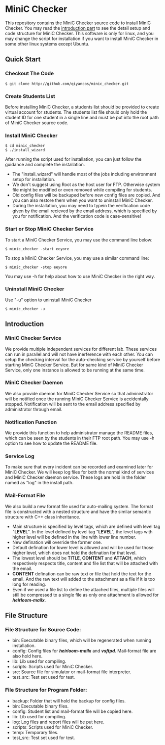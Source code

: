 # MiniC Checker

This repository contains the MiniC Checker source code to install MiniC Checker. You may read the [introduction part](#quick) to see the detail setup and code structure for MiniC Checker. This software is only for linux, and you may change the script for installation if you want to install MiniC Checker in some other linux systems except Ubuntu.

## Quick Start

### Checkout The Code

```shell
$ git clone http://github.com/qiyancos/minic_checker.git
```

### Create Students List

Before installing MiniC Checker, a students list should be provided to create virtual account for students. The students list file should only hold the student ID for one student in a single line and must be put into the root path of MiniC Checker source code.

### Install MiniC Checker

```shell
$ cd minic_checker
$ ./install_wizard
```

After running the script used for installation, you can just follow the guidance and complete the installation. 

- The "install_wizard" will handle most of the  jobs including environment setup for installation.
- We don't suggest using Root as the host user for FTP. Otherwise system file might be modified or even removed while compiling for students.
- Old config files will be backuped before new config files are copied. And you can also restore them when you want to uninstall MiniC Checker.
- During the installation, you may need to typein the verification code given by the email recieved by the email address, which is specified by you for notification. And the verification code is case-sensitive!

### Start or Stop MiniC Checker Service

To start a MiniC Checker Service, you may use the command line below:

```shell
$ minic_checker -start eeyore
```

To stop a MiniC Checker Service, you may use a similar command line:

```shell
$ minic_checker -stop eeyore
```

You may use -h for help about how to use MiniC Checker in the right way.

### Uninstall MiniC Checker

Use "-u" option to uninstall MiniC Checker

```shell
$ minic_checker -u
```

## <a name="quick"></a>Introduction

### MiniC Checker Service

We provide multiple independent services for different lab. These services can run in parallel and will not have inerference with each other. You can setup the checking interval for the auto-checking service by yourself before starting MiniC Checker Service. But for same kind of MiniC Checker Service, only one instance is allowed to be running at the same time. 

### MiniC Checker Daemon

We also provide daemon for MiniC Checker Service so that administrator will be notified once the running MiniC Checker Service is accidentally stopped. Notification will be sent to the email address specified by administrator through email.

### Notification Function

We provide this function to help administrator manage the README files, which can be seen by the students in their FTP root path. You may use -h option to see how to update the README file.

### Service Log

To make sure that every incident can be recorded and examined later for MiniC Checker. We will keep log files for both the normal kind of services and MiniC Checker daemon service. These logs are hold in the folder named as "log" in the install path.  

### Mail-Format File

We also build a new format file used for auto-mailing system. The format file is constructed with a nested structure and have the similar semantic structure with C++ class inheritance. 

- Main structure is specified by level tags, which are defined with level tag "**LEVEL**". In the level defined by level tag "**LEVEL**", the level tags with higher level will be defined in the line with lower line number.
- New defination will override the former one.
- Default defination for lower level is allowed and will be used for those higher level, which does not hold the defination for that level.
- The lowest level should be **TITLE**, **CONTENT** and **ATTACH**, which respectively respects title, content and file list that will be attached with the email.
- **CONTENT** defination can be raw text or file that hold the text for the email. And the raw text will added to the attachment as a file if it is too long for reading.  
- Even if we used a file list to define the attached files, multiple files will still be compressed to a single file as only one attachment is allowed for ***heirloom-mailx***.

## File Structure

### File Structure for Source Code:

- bin: Executable binary files, which will be regenerated when running installation.
- config: Config files for ***heirloom-mailx*** and ***vsftpd***. Mail-format file are also hold here.
- lib: Lib used for compiling.
- scripts: Scripts used for MiniC Checker.
- src: Source file for simulator or mail-format file interpreter.
- test_src: Test set used for test.

### File Structure for Program Folder:

- backup: Folder that will hold the backup for config files.
- bin: Executable binary files.
- config: Student list and mail-format file will be copied here.
- lib: Lib used for compiling.
- log: Log files and report files will be put here.
- scripts: Scripts used for MiniC Checker.
- temp: Temporary files.
- test_src: Test set used for test.


